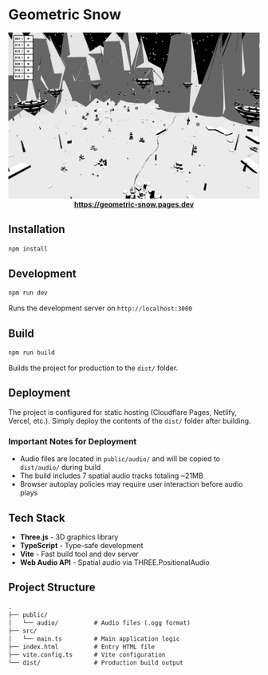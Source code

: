 # Geometric Snow

  <div align="center">
      <a href="https://geometric-snow.pages.dev" target="_blank">
          <img src="assets/snow-preview.png" alt="snow preview">
      </a>
      <br>
      <a href="https://geometric-snow.pages.dev" target="_blank">
          <b>https://geometric-snow.pages.dev</b>
      </a>
  </div>




## Installation

```bash
npm install
```

## Development

```bash
npm run dev
```

Runs the development server on `http://localhost:3000`

## Build

```bash
npm run build
```

Builds the project for production to the `dist/` folder.

## Deployment

The project is configured for static hosting (Cloudflare Pages, Netlify, Vercel, etc.). Simply deploy the contents of the `dist/` folder after building.

### Important Notes for Deployment

- Audio files are located in `public/audio/` and will be copied to `dist/audio/` during build
- The build includes 7 spatial audio tracks totaling ~21MB
- Browser autoplay policies may require user interaction before audio plays

## Tech Stack

- **Three.js** - 3D graphics library
- **TypeScript** - Type-safe development
- **Vite** - Fast build tool and dev server
- **Web Audio API** - Spatial audio via THREE.PositionalAudio

## Project Structure

```
.
├── public/
│   └── audio/          # Audio files (.ogg format)
├── src/
│   └── main.ts         # Main application logic
├── index.html          # Entry HTML file
├── vite.config.ts      # Vite configuration
└── dist/               # Production build output
```
